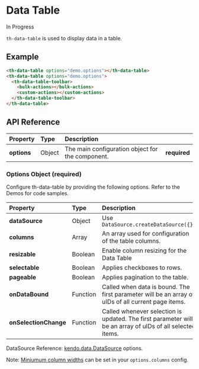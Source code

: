 # Data Table

<span class="badge orange">In Progress</span>

`th-data-table` is used to display data in a table.

## Example

```html
<th-data-table options="demo.options"></th-data-table>
<th-data-table options="demo.options">
  <th-data-table-toolbar>
    <bulk-actions></bulk-actions>
    <custom-actions></custom-actions>
  </th-data-table-toolbar>
</th-data-table>
```

## API Reference

| Property        | Type        | Description   |   |
|:-------------   |:-------     | :-------------|---|
| **options**     | Object      | The main configuration object for the component. | **required** |

### Options Object (**required**)

Configure th-data-table by providing the following options. Refer to the Demos for code samples.

| Property               | Type      | Description   |   |
|:-------------          |:-------   | :-------------|---|
| **dataSource**         | Object    | Use ```DataSource.createDataSource({})``` | **required** |
| **columns**            | Array     | An array used for configuration of the table columns. | **required** |
| **resizable**          | Boolean   | Enable column resizing for the Data Table | *optional* |
| **selectable**         | Boolean   | Applies checkboxes to rows. | *optional* |
| **pageable**           | Boolean   | Applies pagination to the table. | *optional* |
| **onDataBound**        | Function  | Called when data is bound. The first parameter will be an array of uIDs of all current page items. | *optional* |
| **onSelectionChange**  | Function  | Called whenever selection is updated. The first parameter will be an array of uIDs of all selected items. | *optional* |

DataSource Reference: [kendo.data.DataSource](http://docs.telerik.com/kendo-ui/api/javascript/data/datasource) options.

Note: [Miniumum column widths](http://docs.telerik.com/kendo-ui/api/javascript/ui/grid#configuration-columns.minResizableWidth) can be set in your `options.columns` config.
